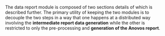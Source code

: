 The data report module is composed of two sections details of which is described further. The primary utility of keeping the two modules is to decouple the two steps in a way that one happens at a distributed way involving the **intermediate report data generation** while the other is restricted to only the pre-processing and **generation of the Anovos report**.